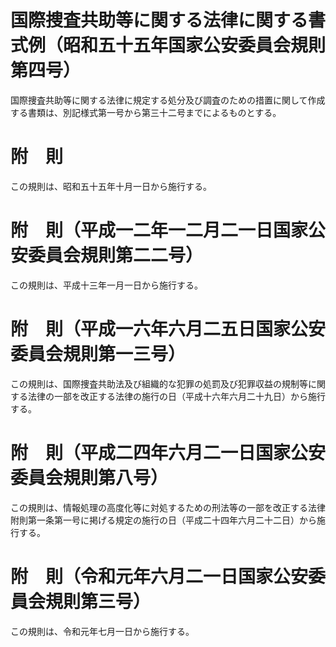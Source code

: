 # 国際捜査共助等に関する法律に関する書式例（昭和五十五年国家公安委員会規則第四号）
国際捜査共助等に関する法律に規定する処分及び調査のための措置に関して作成する書類は、別記様式第一号から第三十二号までによるものとする。
# 附　則
この規則は、昭和五十五年十月一日から施行する。
# 附　則（平成一二年一二月二一日国家公安委員会規則第二二号）
この規則は、平成十三年一月一日から施行する。
# 附　則（平成一六年六月二五日国家公安委員会規則第一三号）
この規則は、国際捜査共助法及び組織的な犯罪の処罰及び犯罪収益の規制等に関する法律の一部を改正する法律の施行の日（平成十六年六月二十九日）から施行する。
# 附　則（平成二四年六月二一日国家公安委員会規則第八号）
この規則は、情報処理の高度化等に対処するための刑法等の一部を改正する法律附則第一条第一号に掲げる規定の施行の日（平成二十四年六月二十二日）から施行する。
# 附　則（令和元年六月二一日国家公安委員会規則第三号）
この規則は、令和元年七月一日から施行する。
